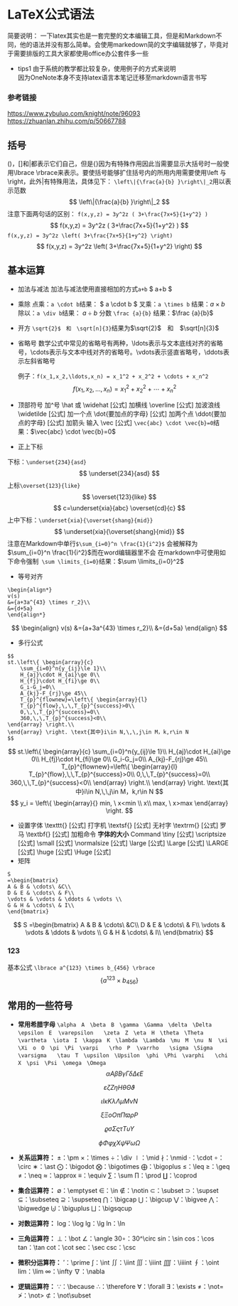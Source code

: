 # LaTeX公式语法  

简要说明：
一下latex其实也是一套完整的文本编辑工具，但是和Markdown不同，他的语法并没有那么简单。会使用markedown简的文字编辑就够了，毕竟对于需要排版的工具大家都使用office办公套件多一些

- tips1
  由于系统的教学都比较复杂，使用例子的方式来说明  
  因为OneNote本身不支持latex语言本笔记迁移至markdown语言书写  

### 参考链接  
https://www.zybuluo.com/knight/note/96093
https://zhuanlan.zhihu.com/p/50667788

## 括号  
()，[]和|都表示它们自己，但是{}因为有特殊作用因此当需要显示大括号时一般使用\lbrace \rbrace来表示。要使括号能够扩住括号内的所用内用需要使用\left 与 \right，此外|有特殊用法，具体见下：
`\left\|{\frac{a}{b} }\right\|_2`用以表示范数
$$
\left\|{\frac{a}{b} }\right\|_2
$$
注意下面两句话的区别：
`f(x,y,z) = 3y^2z ( 3+\frac{7x+5}{1+y^2} )`
$$
f(x,y,z) = 3y^2z ( 3+\frac{7x+5}{1+y^2} )
$$
`f(x,y,z) = 3y^2z \left( 3+\frac{7x+5}{1+y^2} \right)`
$$
f(x,y,z) = 3y^2z \left( 3+\frac{7x+5}{1+y^2} \right)
$$
## 基本运算   
- 加法与减法
加法与减法使用直接相加的方式`a+b` $ a+b $

- 乘除
  点乘：`a \cdot b`结果： $ a \cdot b $
  叉乘：`a \times b` 结果：$a \times b$
  除以：`a \div b`结果： $a \div b$
  分数 `\frac {a}{b}` 结果：$\frac {a}{b}$
  
- 开方 
  `\sqrt{2}$　和　\sqrt[n]{3}`结果为$\sqrt{2}$　和　$\sqrt[n]{3}$

- 省略号 
数学公式中常见的省略号有两种，\ldots表示与文本底线对齐的省略号，\cdots表示与文本中线对齐的省略号。\vdots表示竖直省略号，\ddots表示左斜省略号

  例子：`f(x_1,x_2,\ldots,x_n) = x_1^2 + x_2^2 + \cdots + x_n^2`
  $$f(x_1,x_2,\ldots,x_n) = x_1^2 + x_2^2 + \cdots + x_n^2$$
  
- 顶部符号
加^号 \hat 或 \widehat [公式]
加横线 \overline [公式]
加波浪线 \widetilde [公式]
加一个点 \dot{要加点的字母} [公式]
加两个点 \ddot{要加点的字母} [公式]
加箭头 输入 \vec [公式] 
`\vec{abc} \cdot \vec{b}=0`结果：$\vec{abc} \cdot \vec{b}=0$

- 正上下标

下标：`\underset{234}{asd}`
$$
\underset{234}{asd}
$$
  上标`\overset{123}{like}`
$$
\overset{123}{like}
$$
$$
c=\underset{xia}{abc} \overset{cd}{c}
$$
上中下标：`\underset{xia}{\overset{shang}{mid}}`
$$
\underset{xia}{\overset{shang}{mid}}
$$
  注意在Markdown中单行`$\sum_{i=0}^n \frac{1}{i^2}$` 会被解释为$\sum_{i=0}^n \frac{1}{i^2}$而在word编辑器里不会
在markdown中可使用如下命令强制` \sum \limits_{i=0}`结果：$\sum \limits_{i=0}^2$

- 等号对齐
```
\begin{align*} 
v(s) 
&={a+3a^{43} \times r_2}\\ 
&={d+5a}
\end{align*}
```
$$
\begin{align} 
v(s) 
&={a+3a^{43} \times r_2}\\ 
&={d+5a}
\end{align}
$$

- 多行公式
```
$$
st.\left\{ \begin{array}{c}
	\sum_{i=0}^n{y_{ij}\le 1}\\
	H_{aj}\cdot H_{ai}\ge 0\\
	H_{fj}\cdot H_{fi}\ge 0\\
	G_i-G_j=0\\
	A_{kj}-F_{rj}\ge 45\\
	T_{p}^{flownew}=\left\{ \begin{array}{l}
	T_{p}^{flow},\,\,T_{p}^{success}>0\\
	0,\,\,T_{p}^{success}=0\\
	360,\,\,T_{p}^{success}<0\\
\end{array} \right.\\
\end{array} \right. \text{其中}i\in N,\,\,j\in M，k,r\in N
$$
```
$$
st.\left\{ \begin{array}{c}
	\sum_{i=0}^n{y_{ij}\le 1}\\
	H_{aj}\cdot H_{ai}\ge 0\\
	H_{fj}\cdot H_{fi}\ge 0\\
	G_i-G_j=0\\
	A_{kj}-F_{rj}\ge 45\\
	T_{p}^{flownew}=\left\{ \begin{array}{l}
	T_{p}^{flow},\,\,T_{p}^{success}>0\\
	0,\,\,T_{p}^{success}=0\\
	360,\,\,T_{p}^{success}<0\\
\end{array} \right.\\
\end{array} \right. \text{其中}i\in N,\,\,j\in M，k,r\in N
$$
$$
y_i = \left\{ \begin{array}{}
	min, \ x<min \\
	x\\
	max, \ x>max \end{array} \right.
$$


- 设置字体
 \texttt{}
[公式] 打字机
\textsf{}
[公式] 无衬字
\textrm{}
[公式] 罗马
\textbf{}
[公式] 加粗命令
__字体的大小__
Command
\tiny [公式] 
\scriptsize [公式] 
\small [公式] 
\normalsize [公式] 
\large [公式] 
\Large [公式] 
\LARGE [公式] 
\huge [公式] 
\Huge [公式]
- 矩阵
```
S
=\begin{bmatrix}
A & B & \cdots\ &C\\
D & E & \cdots\ & F\\
\vdots & \vdots & \ddots & \vdots \\
G & H & \cdots\ & I\\
\end{bmatrix}
```
$$
S
=\begin{bmatrix}
A & B & \cdots\ &C\\
D & E & \cdots\ & F\\
\vdots & \vdots & \ddots & \vdots \\
G & H & \cdots\ & I\\
\end{bmatrix}
$$
### 123

基本公式
	`\lbrace a^{123} \times b_{456} \rbrace`
$$
\lbrace a^{123}\times b_{456} \rbrace
$$
## 常用的一些符号  
- __常用希腊字母__
``
\alpha　A　\beta　B　\gamma　\Gamma　\delta　\Delta　\epsilon　E 
\varepsilon　　\zeta　Z　\eta　H　\theta　\Theta　\vartheta 
\iota　I　\kappa　K　\lambda　\Lambda　\mu　M　\nu　N 
\xi　\Xi　o　O　\pi　\Pi　\varpi　　\rho　P 
\varrho　　\sigma　\Sigma　\varsigma　　\tau　T　\upsilon　\Upsilon 
\phi　\Phi　\varphi　　\chi　X　\psi　\Psi　\omega　\Omega
``
$$
\alpha　A　\beta　B　\gamma　\Gamma　\delta　\Delta　\epsilon　E 
$$

$$
\varepsilon　　\zeta　Z　\eta　H　\theta　\Theta　\vartheta
$$

$$
\iota　I　\kappa　K　\lambda　\Lambda　\mu　M　\nu　N
$$

$$
\xi　\Xi　o　O　\pi　\Pi　\varpi　　\rho　P 
$$

$$
\varrho　　\sigma　\Sigma　\varsigma　　\tau　T　\upsilon　\Upsilon 
$$

$$
\phi　\Phi　\varphi　　\chi　X　\psi　\Psi　\omega　\Omega
$$

- __关系运算符：__
±：\pm 
×：\times 
÷：\div 
∣：\mid 
∤：\nmid 
⋅：\cdot 
∘：\circ 
∗：\ast 
⨀：\bigodot 
⨂：\bigotimes 
⨁：\bigoplus 
≤：\leq 
≥：\geq 
≠：\neq 
≈：\approx 
≡：\equiv 
∑：\sum 
∏：\prod 
∐：\coprod

- __集合运算符：__
∅：\emptyset 
∈：\in 
∉：\notin 
⊂：\subset 
⊃：\supset 
⊆：\subseteq 
⊇：\supseteq 
⋂：\bigcap 
⋃：\bigcup 
⋁：\bigvee 
⋀：\bigwedge 
⨄：\biguplus 
⨆：\bigsqcup

- __对数运算符：__
log：\log 
lg：\lg 
ln：\ln

- __三角运算符：__
⊥：\bot 
∠：\angle 
30∘：30^\circ 
sin：\sin 
cos：\cos 
tan：\tan 
cot：\cot 
sec：\sec 
csc：\csc

- __微积分运算符：__
′：\prime 
∫：\int 
∬：\iint 
∭：\iiint 
⨌：\iiiint 
∮：\oint 
lim：\lim 
∞：\infty 
∇：\nabla

- __逻辑运算符：__
∵：\because 
∴：\therefore 
∀：\forall 
∃：\exists 
≠：\not= 
≯：\not> 
⊄：\not\subset